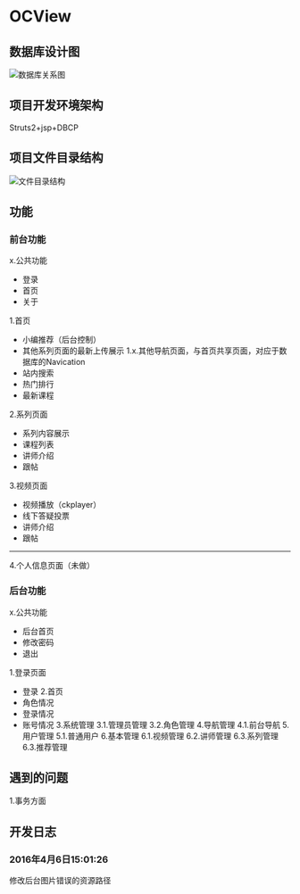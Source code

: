 # OCView

## 数据库设计图
![数据库关系图](http://7naraf.com1.z0.glb.clouddn.com/ocview-db.png)

## 项目开发环境架构
Struts2+jsp+DBCP

## 项目文件目录结构
![文件目录结构](http://7naraf.com1.z0.glb.clouddn.com/ocview-construction.png)

## 功能

### 前台功能

x.公共功能
- 登录
- 首页
- 关于


1.首页
- 小编推荐（后台控制）
- 其他系列页面的最新上传展示
1.x.其他导航页面，与首页共享页面，对应于数据库的Navication
- 站内搜索
- 热门排行
- 最新课程

2.系列页面
- 系列内容展示
- 课程列表
- 讲师介绍
- 跟帖

3.视频页面
- 视频播放（ckplayer）
- 线下答疑投票
- 讲师介绍
- 跟帖

---
4.个人信息页面（未做）

### 后台功能
x.公共功能
- 后台首页
- 修改密码
- 退出

1.登录页面
- 登录
2.首页
- 角色情况
- 登录情况
- 账号情况
3.系统管理
3.1.管理员管理
3.2.角色管理
4.导航管理
4.1.前台导航
5.用户管理
5.1.普通用户
6.基本管理
6.1.视频管理
6.2.讲师管理
6.3.系列管理
6.3.推荐管理


## 遇到的问题
1.事务方面


## 开发日志

### 2016年4月6日15:01:26
修改后台图片错误的资源路径


